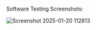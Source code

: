 Software Testing Screenshots:

![Screenshot 2025-01-20 112813](https://github.com/user-attachments/assets/e57689a0-7e41-4f7d-9fa5-56cc5215a259)


